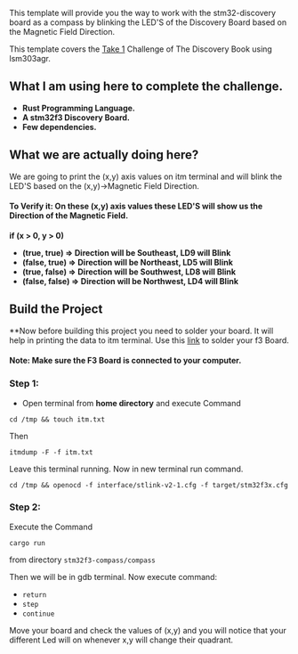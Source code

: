 This template will provide you the way to work with the stm32-discovery board as a compass by blinking the LED'S of the
Discovery Board based on the Magnetic Field Direction.

This template covers the [Take 1](https://docs.rust-embedded.org/discovery/15-led-compass/take-1.html) Challenge of The Discovery Book using lsm303agr. 

## What I am using here to complete the challenge.
- **Rust Programming Language.**
- **A stm32f3 Discovery Board.**
- **Few dependencies.**

## What we are actually doing here?

We are going to print the (x,y) axis values on itm terminal and will blink the LED'S based on the (x,y)->Magnetic Field
Direction.

#### To Verify it: On these (x,y) axis values these LED'S will show us the Direction of the Magnetic Field.

**if (x > 0, y > 0)**

- **(true, true) => Direction will be Southeast, LD9 will Blink**
- **(false, true) => Direction will be Northeast, LD5 will Blink**
- **(true, false) => Direction will be Southwest, LD8 will Blink**
- **(false, false) => Direction will be Northwest, LD4 will Blink**

## Build the Project
**Now before building this project you need to solder your board. It will help in printing the data to itm terminal.
Use this [link](https://docs.rust-embedded.org/discovery/06-hello-world/index.html) to solder your f3 Board.

#### Note: Make sure the F3 Board is connected to your computer.

### Step 1:
- Open terminal from **home directory** and execute Command

`cd /tmp && touch itm.txt`

Then

`itmdump -F -f itm.txt`

Leave this terminal running. Now in new terminal run command.

`cd /tmp && openocd -f interface/stlink-v2-1.cfg -f target/stm32f3x.cfg`

### Step 2:
 Execute the Command 
 
`cargo run` 

from directory `stm32f3-compass/compass`

Then we will be in gdb terminal. Now execute command:

- `return`
- `step`
- `continue`

Move your board and check the values of (x,y) and you will notice that your different Led will on whenever x,y will 
change their quadrant. 
